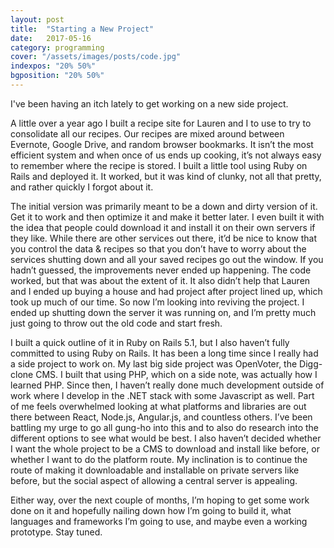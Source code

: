 ```yaml
---
layout: post
title:  "Starting a New Project"
date:   2017-05-16
category: programming
cover: "/assets/images/posts/code.jpg"
indexpos: "20% 50%"
bgposition: "20% 50%"
---
```


I've been having an itch lately to get working on a new side project.

A little over a year ago I built a recipe site for Lauren and I to use to try to consolidate all our recipes. Our recipes are mixed around between Evernote, Google Drive, and random browser bookmarks.  It isn’t the most efficient system and when once of us ends up cooking, it’s not always easy to remember where the recipe is stored.  I built a little tool using Ruby on Rails and deployed it.  It worked, but it was kind of clunky, not all that pretty, and rather quickly I forgot about it.

The initial version was primarily meant to be a down and dirty version of it.  Get it to work and then optimize it and make it better later.  I even built it with the idea that people could download it and install it on their own servers if they like.  While there are other services out there, it’d be nice to know that you control the data &amp; recipes so that you don’t have to worry about the services shutting down and all your saved recipes go out the window. If you hadn’t guessed, the improvements never ended up happening.  The code worked, but that was about the extent of it.  It also didn’t help that Lauren and I ended up buying a house and had project after project lined up, which took up much of our time. So now I’m looking into reviving the project.  I ended up shutting down the server it was running on, and I’m pretty much just going to throw out the old code and start fresh.  

I built a quick outline of it in Ruby on Rails 5.1, but I also haven’t fully committed to using Ruby on Rails. It has been a long time since I really had a side project to work on. My last big side project was OpenVoter, the Digg-clone CMS.  I built that using PHP, which on a side note, was actually how I learned PHP. Since then, I haven’t really done much development outside of work where I develop in the .NET stack with some Javascript as well. Part of me feels overwhelmed looking at what platforms and libraries are out there between React, Node.js, Angular.js, and countless others.  I’ve been battling my urge to go all gung-ho into this and to also do research into the different options to see what would be best. I also haven’t decided whether I want the whole project to be a CMS to download and install like before, or whether I want to do the platform route.  My inclination is to continue the route of making it downloadable and installable on private servers like before, but the social aspect of allowing a central server is appealing.

Either way, over the next couple of months, I’m hoping to get some work done on it and hopefully nailing down how I’m going to build it, what languages and frameworks I’m going to use, and maybe even a working prototype.  Stay tuned.